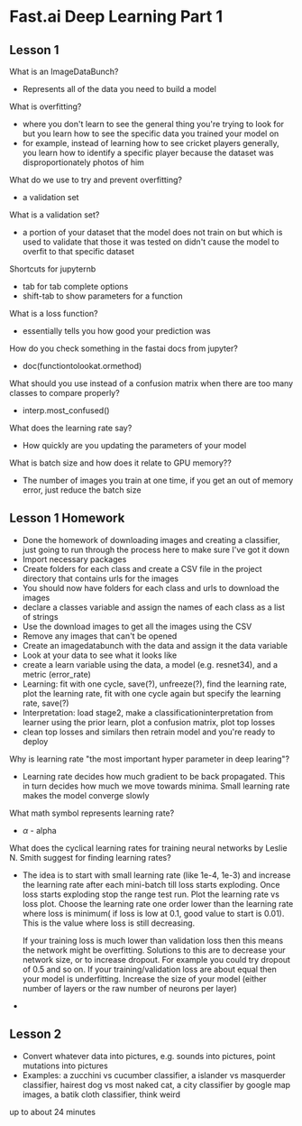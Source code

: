 # Fast.ai Deep Learning Part 1

## Lesson 1

What is an ImageDataBunch?
- Represents all of the data you need to build a model

What is overfitting?
- where you don't learn to see the general thing you're trying to look for but you learn how to see the specific data you trained your model on
- for example, instead of learning how to see cricket players generally, you learn how to identify a specific player because the dataset was disproportionately photos of him 

What do we use to try and prevent overfitting?
- a validation set

What is a validation set?
- a portion of your dataset that the model does not train on but which is used to validate that those it was tested on didn't cause the model to overfit to that specific dataset

Shortcuts for jupyternb
- tab for tab complete options
- shift-tab to show parameters for a function

What is a loss function?
- essentially tells you how good your prediction was 

How do you check something in the fastai docs from jupyter?
- doc(functiontolookat.ormethod)

What should you use instead of a confusion matrix when there are too many classes to compare properly?
- interp.most_confused()

What does the learning rate say?
- How quickly are you updating the parameters of your model

What is batch size and how does it relate to GPU memory??
- The number of images you train at one time, if you get an out of memory error, just reduce the batch size


## Lesson 1 Homework 

- Done the homework of downloading images and creating a classifier, just going to run through the process here to make sure I've got it down
- Import necessary packages
- Create folders for each class and create a CSV file in the project directory that contains urls for the images
- You should now have folders for each class and urls to download the images
- declare a classes variable and assign the names of each class as a list of strings
- Use the download images to get all the images using the CSV
- Remove any images that can't be opened
- Create an imagedatabunch with the data and assign it the data variable
- Look at your data to see what it looks like 
- create a learn variable using the data, a model (e.g. resnet34), and a metric (error_rate)
- Learning: fit with one cycle, save(?), unfreeze(?), find the learning rate,  plot the learning rate, fit with one cycle again but specify the learning rate, save(?)
- Interpretation: load stage2, make a classificationinterpretation from learner using the prior learn, plot a confusion matrix, plot top losses
- clean top losses and similars then retrain model and you're ready to deploy

Why is learning rate "the most important hyper parameter in deep learing"?
- Learning rate decides how much gradient to be back propagated. This in turn decides how much we move towards minima. Small learning rate makes the model converge slowly

What math symbol represents learning rate?
- $\alpha$ - alpha

What does the cyclical learning rates for training neural networks by Leslie N. Smith suggest for finding learning rates?
- The idea is to start with small learning rate (like 1e-4, 1e-3) and increase the learning rate after each mini-batch till loss starts exploding. Once loss starts exploding stop the range test run. Plot the learning rate vs loss plot. Choose the learning rate one order lower than the learning rate where loss is minimum( if loss is low at 0.1, good value to start is 0.01). This is the value where loss is still decreasing.


    If your training loss is much lower than validation loss then this means the network might be overfitting. Solutions to this are to decrease your network size, or to increase dropout. For example you could try dropout of 0.5 and so on.
    If your training/validation loss are about equal then your model is underfitting. Increase the size of your model (either number of layers or the raw number of neurons per layer)
-  

## Lesson 2

- Convert whatever data into pictures, e.g. sounds into pictures, point mutations into pictures
- Examples: a zucchini vs cucumber classifier, a islander vs masquerder classifier, hairest dog vs most naked cat, a city classifier by google map images, a batik cloth classifier, think weird

up to about 24 minutes